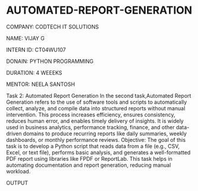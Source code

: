 # AUTOMATED-REPORT-GENERATION

COMPANY: CODTECH IT SOLUTIONS

NAME: VIJAY G

INTERN ID:  CT04WU107

DONAIN: PYTHON PROGRAMMING

DURATION: 4 WEEEKS

MENTOR: NEELA SANTOSH

Task 2: Automated Report Generation
In the second task,Automated Report Generation refers to the use of software tools and scripts to automatically collect, analyze, and compile data into structured reports without manual intervention. This process increases efficiency, ensures consistency, reduces human error, and enables timely delivery of insights. It is widely used in business analytics, performance tracking, finance, and other data-driven domains to produce recurring reports like daily summaries, weekly dashboards, or monthly performance reviews.
Objective:
The goal of this task is to develop a Python script that reads data from a file (e.g., CSV, Excel, or text file), performs basic analysis, and generates a well-formatted PDF report using libraries like FPDF or ReportLab. This task helps in automating documentation and report generation, reducing manual workload.

OUTPUT

